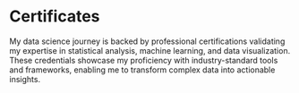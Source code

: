 # Certificates

My data science journey is backed by professional certifications validating my expertise in statistical analysis, machine learning, and data visualization. These credentials showcase my proficiency with industry-standard tools and frameworks, enabling me to transform complex data into actionable insights.

